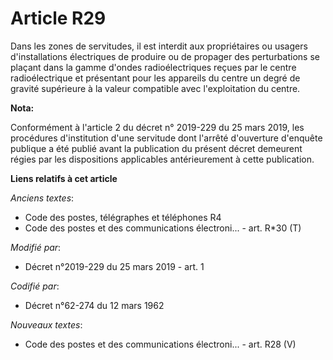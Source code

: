 # Article R29

Dans les zones de servitudes, il est interdit aux propriétaires ou usagers d'installations électriques de produire ou de
propager des perturbations se plaçant dans la gamme d'ondes radioélectriques reçues par le centre radioélectrique et
présentant pour les appareils du centre un degré de gravité supérieure à la valeur compatible avec l'exploitation du centre.

**Nota:**

Conformément à l'article 2 du décret n° 2019-229 du 25 mars 2019, les procédures d'institution d'une servitude dont l'arrêté
d'ouverture d'enquête publique a été publié avant la publication du présent décret demeurent régies par les dispositions
applicables antérieurement à cette publication.

**Liens relatifs à cet article**

_Anciens textes_:

  - Code des postes, télégraphes et téléphones R4
  - Code des postes et des communications électroni... - art. R*30 (T)

_Modifié par_:

  - Décret n°2019-229 du 25 mars 2019 - art. 1

_Codifié par_:

  - Décret n°62-274 du 12 mars 1962

_Nouveaux textes_:

  - Code des postes et des communications électroni... - art. R28 (V)
